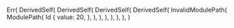 Err(
    DerivedSelf(
        DerivedSelf(
            DerivedSelf(
                DerivedSelf(
                    InvalidModulePath(
                        ModulePath(
                            Id {
                                value: 20,
                            },
                        ),
                    ),
                ),
            ),
        ),
    ),
)